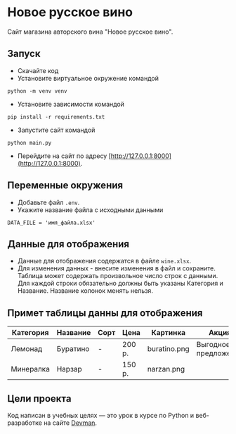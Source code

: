 # Новое русское вино

Сайт магазина авторского вина "Новое русское вино".

## Запуск

- Скачайте код
- Установите виртуальное окружение командой 
```
python -m venv venv
```
- Установите зависимости командой 
```
pip install -r requirements.txt
```
- Запустите сайт командой
```
python main.py
```
- Перейдите на сайт по адресу [http://127.0.0.1:8000](http://127.0.0.1:8000).

## Переменные окружения

- Добавьте файл `.env`.
- Укажите название файла с исходными данными
```
DATA_FILE = 'имя_файла.xlsx'
```

## Данные для отображения

- Данные для отображения содержатся в файле `wine.xlsx`.
- Для изменения данных - внесите изменения в файл и сохраните. 
Таблица может содержать произвольное число строк с данными. Для каждой строки обязательно должны быть указаны Категория и Название.
Название колонок менять нельзя.

## Примет таблицы данны для отображения

Категория | Название | Сорт | Цена   | Картинка | Акция
      --- |      --- |  --- |    --- |      --- | ---
Лемонад   | Буратино |   -  | 200 р.| buratino.png | Выгодное предложение
Минералка | Нарзар   |   -  | 150 p.| narzan.png   |

## Цели проекта

Код написан в учебных целях — это урок в курсе по Python и веб-разработке на сайте [Devman](https://dvmn.org).

